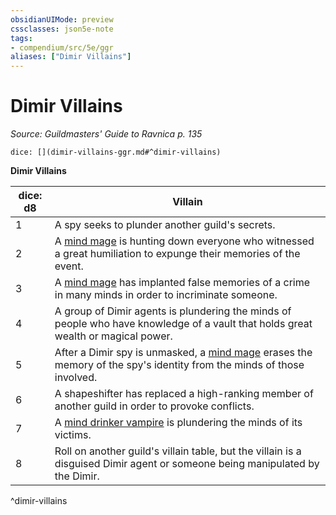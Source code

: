 ```yaml
---
obsidianUIMode: preview
cssclasses: json5e-note
tags:
- compendium/src/5e/ggr
aliases: ["Dimir Villains"]
---
```

# Dimir Villains
*Source: Guildmasters' Guide to Ravnica p. 135* 

`dice: [](dimir-villains-ggr.md#^dimir-villains)`

**Dimir Villains**

| dice: d8 | Villain |
|----------|---------|
| 1 | A spy seeks to plunder another guild's secrets. |
| 2 | A [mind mage](z_compendium/bestiary/humanoid/mind-mage-ggr.md) is hunting down everyone who witnessed a great humiliation to expunge their memories of the event. |
| 3 | A [mind mage](z_compendium/bestiary/humanoid/mind-mage-ggr.md) has implanted false memories of a crime in many minds in order to incriminate someone. |
| 4 | A group of Dimir agents is plundering the minds of people who have knowledge of a vault that holds great wealth or magical power. |
| 5 | After a Dimir spy is unmasked, a [mind mage](z_compendium/bestiary/humanoid/mind-mage-ggr.md) erases the memory of the spy's identity from the minds of those involved. |
| 6 | A shapeshifter has replaced a high-ranking member of another guild in order to provoke conflicts. |
| 7 | A [mind drinker vampire](z_compendium/bestiary/undead/mind-drinker-vampire-ggr.md) is plundering the minds of its victims. |
| 8 | Roll on another guild's villain table, but the villain is a disguised Dimir agent or someone being manipulated by the Dimir. |
^dimir-villains